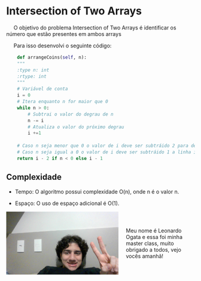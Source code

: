 # Intersection of Two Arrays

&nbsp;&nbsp;&nbsp;&nbsp; O objetivo do problema Intersection of Two Arrays é identificar os número que estão presentes em ambos arrays

&nbsp;&nbsp;&nbsp;&nbsp; Para isso desenvolvi o seguinte código: 

```python
    def arrangeCoins(self, n):
    """
    :type n: int
    :rtype: int
    """
    # Variável de conta
    i = 0
    # Itera enquanto n for maior que 0
    while n > 0:
        # Subtrai o valor do degrau de n
        n -= i
        # Atualiza o valor do próximo degrau
        i +=1

    # Caso n seja menor que 0 o valor de i deve ser subtráido 2 para descontar uma iteração extra e a linha incompleta
    # Caso n seja igual a 0 o valor de i deve ser subtráido 1 a linha incompleta
    return i - 2 if n < 0 else i - 1
```

## Complexidade
- Tempo: O algoritmo possui complexidade O(n), onde n é o valor n.

- Espaço: O uso de espaço adicional é O(1).

<div style="display: flex; align-items: center; justify-content: center;">
    <img src="leoogata58.jpg" alt="leoogata" style="width: 300px; height: auto; margin-right: 20px;">
    <div>
        <p>Meu nome é Leonardo Ogata e essa foi minha master class, muito obrigado a todos, vejo vocês amanhã!</p>
    </div>
</div>
